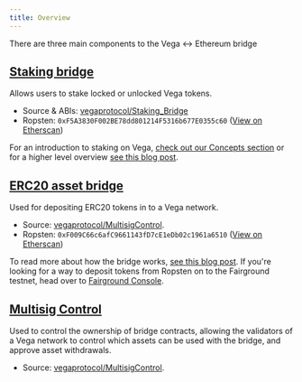 ```yaml
---
title: Overview
---
```



There are three main components to the Vega <-> Ethereum bridge

## [Staking bridge](./interfaces/IStake)
Allows users to stake locked or unlocked Vega tokens.

* Source & ABIs: [vegaprotocol/Staking_Bridge](https://github.com/vegaprotocol/Staking_Bridge)
* Ropsten: `0xF5A3830F002BE78dd801214F5316b677E0355c60` ([View on Etherscan](https://ropsten.etherscan.io/address/0xF5A3830F002BE78dd801214F5316b677E0355c60))

For an introduction to staking on Vega, [check out our Concepts section](../../concepts/vega-chain.md#bridges-used-for-staking) or for a higher level overview [see this blog post](https://blog.vega.xyz/staking-on-vega-17f22113e3df).

## [ERC20 asset bridge](./interfaces/IERC20_Bridge_Logic)
Used for depositing ERC20 tokens in to a Vega network.

* Source: [vegaprotocol/MultisigControl](https://github.com/vegaprotocol/MultisigControl).
* Ropsten: `0xF009C66c6afC9661143fD7cE1eDb02c1961a6510` ([View on Etherscan](https://ropsten.etherscan.io/address/0xF009C66c6afC9661143fD7cE1eDb02c1961a6510))

To read more about how the bridge works, [see this blog post](https://blog.vega.xyz/vega-erc20-bridge-331a5235efa2). If you're looking for a way to deposit tokens from Ropsten on to the Fairground testnet, head over to [Fairground Console](https://console.fairground.wtf).

## [Multisig Control](./interfaces/IMultisigControl)
Used to control the ownership of bridge contracts, allowing the validators of a Vega network to control which assets can be used with the bridge, and approve asset withdrawals.

* Source: [vegaprotocol/MultisigControl](https://github.com/vegaprotocol/MultisigControl).

